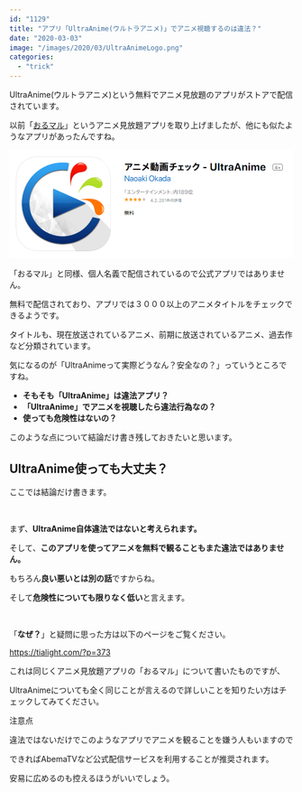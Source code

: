 ```yaml
---
id: "1129"
title: "アプリ「UltraAnime(ウルトラアニメ)」でアニメ視聴するのは違法？"
date: "2020-03-03"
image: "/images/2020/03/UltraAnimeLogo.png"
categories: 
  - "trick"
---
```


UltraAnime(ウルトラアニメ)という無料でアニメ見放題のアプリがストアで配信されています。

以前「[おるマル](https://tialight.com/?p=373)」というアニメ見放題アプリを取り上げましたが、他にも似たようなアプリがあったんですね。

![](/images/2020/03/UltraAnimeStore.png)

「おるマル」と同様、個人名義で配信されているので公式アプリではありません。

無料で配信されており、アプリでは３０００以上のアニメタイトルをチェックできるようです。

タイトルも、現在放送されているアニメ、前期に放送されているアニメ、過去作など分類されています。

気になるのが「UltraAnimeって実際どうなん？安全なの？」っていうところですね。

- **そもそも「UltraAnime」は違法アプリ？**
- **「UltraAnime」でアニメを視聴したら違法行為なの？**
- **使っても危険性はないの？**

このような点について結論だけ書き残しておきたいと思います。

## UltraAnime使っても大丈夫？

ここでは結論だけ書きます。

 

まず、**UltraAnime自体違法ではないと考えられます。**

そして、**このアプリを使ってアニメを無料で観ることもまた違法ではありません。**

もちろん**良い悪いとは別の話**ですからね。

そして**危険性についても限りなく低い**と言えます。

 

「**なぜ？**」と疑問に思った方は以下のページをご覧ください。

https://tialight.com/?p=373

これは同じくアニメ見放題アプリの「おるマル」について書いたものですが、

UltraAnimeについても全く同じことが言えるので詳しいことを知りたい方はチェックしてみてください。

注意点

違法ではないだけでこのようなアプリでアニメを観ることを嫌う人もいますので

できればAbemaTVなど公式配信サービスを利用することが推奨されます。

安易に広めるのも控えるほうがいいでしょう。
